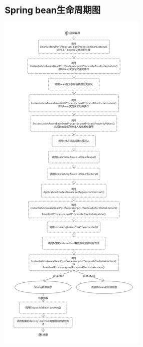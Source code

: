 # Spring bean生命周期图
![Spring bean生命周期](https://github.com/nekolr/spring-life-cycle/blob/master/Spring%20bean%E7%9A%84%E7%94%9F%E5%91%BD%E5%91%A8%E6%9C%9F.png)
